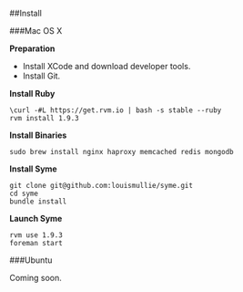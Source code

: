 ##Install

###Mac OS X

**Preparation**

- Install XCode and download developer tools.
- Install Git.

**Install Ruby**

```
\curl -#L https://get.rvm.io | bash -s stable --ruby
rvm install 1.9.3
```

**Install Binaries**

```
sudo brew install nginx haproxy memcached redis mongodb
```

**Install Syme**

```
git clone git@github.com:louismullie/syme.git
cd syme
bundle install
```

**Launch Syme**

```
rvm use 1.9.3
foreman start
```

###Ubuntu

Coming soon.
